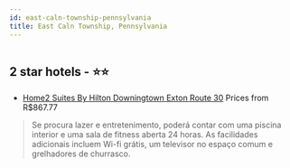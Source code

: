 ```yaml
---
id: east-caln-township-pennsylvania
title: East Caln Township, Pennsylvania
---
```


<center><img src="https://i.travelapi.com/hotels/16000000/15710000/15703100/15703095/b2ab6d9d_z.jpg" alt="" /></center>


##  2 star hotels - ⭐️⭐️

-    [Home2 Suites By Hilton Downingtown Exton Route 30](https://www.hurb.com/br/aud/https://www.hurb.com/br/hotels/east-caln-township/home2-suites-by-hilton-downingtown-exton-route-30-HT-3SA4?cmp=18055) Prices from R$867.77
   > Se procura lazer e entretenimento, poderá contar com uma piscina interior e uma sala de fitness aberta 24 horas. As facilidades adicionais incluem Wi-fi grátis, um televisor no espaço comum e grelhadores de churrasco.
